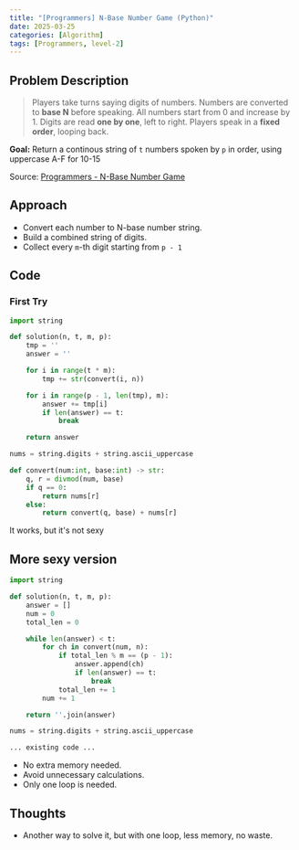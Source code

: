 ```yaml
---
title: "[Programmers] N-Base Number Game (Python)"
date: 2025-03-25
categories: [Algorithm]
tags: [Programmers, level-2]
---
```


## Problem Description

> Players take turns saying digits of numbers.
> Numbers are converted to **base N** before speaking.
> All numbers start from 0 and increase by 1.
> Digits are read **one by one**, left to right.
> Players speak in a **fixed order**, looping back.

**Goal:** Return a continous string of `t` numbers spoken by `p` in order, using uppercase A-F for 10-15

Source: [Programmers - N-Base Number Game](https://school.programmers.co.kr/learn/courses/30/lessons/17687)


## Approach

- Convert each number to N-base number string.
- Build a combined string of digits.
- Collect every `m`-th digit starting from `p - 1`


## Code

### First Try
```python
import string

def solution(n, t, m, p):
    tmp = ''
    answer = ''

    for i in range(t * m):
        tmp += str(convert(i, n))

    for i in range(p - 1, len(tmp), m):
        answer += tmp[i]
        if len(answer) == t:
            break

    return answer

nums = string.digits + string.ascii_uppercase

def convert(num:int, base:int) -> str:
    q, r = divmod(num, base)
    if q == 0:
        return nums[r]
    else:
        return convert(q, base) + nums[r]
```

It works, but it's not sexy

## More sexy version
```python
import string

def solution(n, t, m, p):
    answer = []
    num = 0
    total_len = 0

    while len(answer) < t:
        for ch in convert(num, n):
            if total_len % m == (p - 1):
                answer.append(ch)
                if len(answer) == t:
                    break
            total_len += 1
        num += 1

    return ''.join(answer)

nums = string.digits + string.ascii_uppercase

... existing code ...

```
- No extra memory needed.
- Avoid unnecessary calculations.
- Only one loop is needed.

## Thoughts

- Another way to solve it, but with one loop, less memory, no waste.

